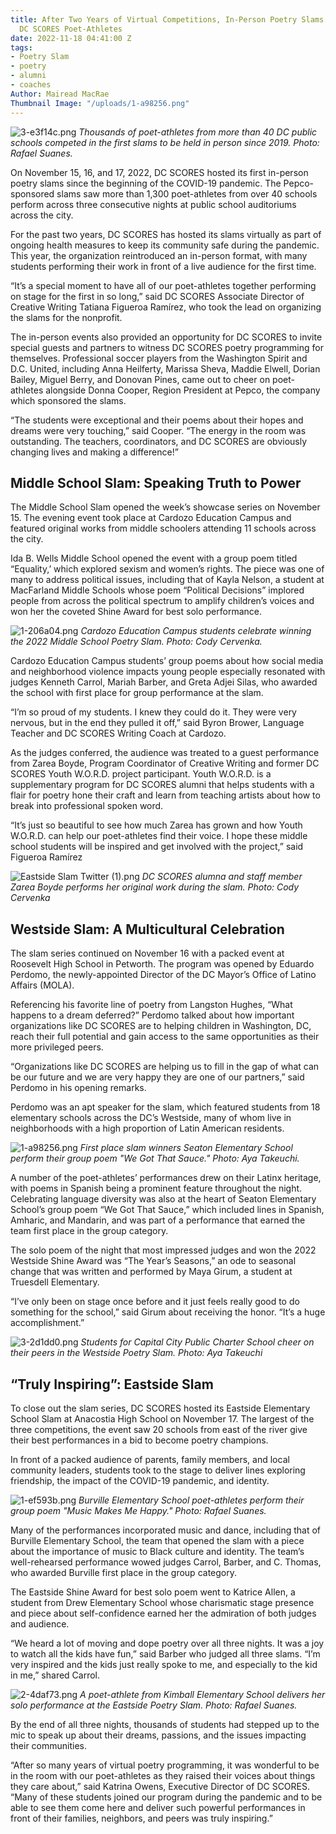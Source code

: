```yaml
---
title: After Two Years of Virtual Competitions, In-Person Poetry Slams Return For
  DC SCORES Poet-Athletes
date: 2022-11-18 04:41:00 Z
tags:
- Poetry Slam
- poetry
- alumni
- coaches
Author: Mairead MacRae
Thumbnail Image: "/uploads/1-a98256.png"
---
```


![3-e3f14c.png](/uploads/3-e3f14c.png)
*Thousands of poet-athletes from more than 40 DC public schools competed in the first slams to be held in person since 2019. Photo: Rafael Suanes.*











On November 15, 16, and 17, 2022, DC SCORES hosted its first in-person poetry slams since the beginning of the COVID-19 pandemic. The Pepco-sponsored slams saw more than 1,300 poet-athletes from over 40 schools perform across three consecutive nights at public school auditoriums across the city.

For the past two years, DC SCORES has hosted its slams virtually as part of ongoing health measures to keep its community safe during the pandemic. This year, the organization reintroduced an in-person format, with many students performing their work in front of a live audience for the first time.

“It’s a special moment to have all of our poet-athletes together performing on stage for the first in so long,” said DC SCORES Associate Director of Creative Writing Tatiana Figueroa Ramírez, who took the lead on organizing the slams for the nonprofit.

The in-person events also provided an opportunity for DC SCORES to invite special guests and partners to witness DC SCORES poetry programming for themselves. Professional soccer players from the Washington Spirit and D.C. United, including Anna Heilferty, Marissa Sheva, Maddie Elwell, Dorian Bailey, Miguel Berry, and Donovan Pines, came out to cheer on poet-athletes alongside Donna Cooper, Region President at Pepco, the company which sponsored the slams.

“The students were exceptional and their poems about their hopes and dreams were very touching,” said Cooper. “The energy in the room was outstanding. The teachers, coordinators, and DC SCORES are obviously changing lives and making a difference!”

## Middle School Slam: Speaking Truth to Power

The Middle School Slam opened the week’s showcase series on November 15. The evening event took place at Cardozo Education Campus and featured original works from middle schoolers attending 11 schools across the city.

Ida B. Wells Middle School opened the event with a group poem titled “Equality,’ which explored sexism and women’s rights. The piece was one of many to address political issues, including that of Kayla Nelson, a student at MacFarland Middle Schools whose poem “Political Decisions” implored people from across the political spectrum to amplify children’s voices and won her the coveted Shine Award for best solo performance.

![1-206a04.png](/uploads/1-206a04.png)
*Cardozo Education Campus students celebrate winning the 2022 Middle School Poetry Slam. Photo: Cody Cervenka.*

Cardozo Education Campus students’ group poems about how social media and neighborhood violence impacts young people especially resonated with judges Kenneth Carrol, Mariah Barber, and Greta Adjei Silas, who awarded the school with first place for group performance at the slam.

“I’m so proud of my students. I knew they could do it. They were very nervous, but in the end they pulled it off,” said Byron Brower, Language Teacher and DC SCORES Writing Coach at Cardozo.

As the judges conferred, the audience was treated to a guest performance from Zarea Boyde, Program Coordinator of Creative Writing and former DC SCORES Youth W.O.R.D. project participant. Youth W.O.R.D. is a supplementary program for DC SCORES alumni that helps students with a flair for poetry hone their craft and learn from teaching artists about how to break into professional spoken word.

“It’s just so beautiful to see how much Zarea has grown and how Youth W.O.R.D. can help our poet-athletes find their voice. I hope these middle school students will be inspired and get involved with the project,” said Figueroa Ramírez

![Eastside Slam Twitter (1).png](/uploads/Eastside%20Slam%20Twitter%20(1).png)
*DC SCORES alumna and staff member Zarea Boyde performs her original work during the slam. Photo: Cody Cervenka*

## Westside Slam: A Multicultural Celebration

The slam series continued on November 16 with a packed event at Roosevelt High School in Petworth. The program was opened by Eduardo Perdomo, the newly-appointed Director of the DC Mayor’s Office of Latino Affairs (MOLA).

Referencing his favorite line of poetry from Langston Hughes, “What happens to a dream deferred?” Perdomo talked about how important organizations like DC SCORES are to helping children in Washington, DC, reach their full potential and gain access to the same opportunities as their more privileged peers.

“Organizations like DC SCORES are helping us to fill in the gap of what can be our future and we are very happy they are one of our partners,” said Perdomo in his opening remarks.

Perdomo was an apt speaker for the slam, which featured students from 18 elementary schools across the DC’s Westside, many of whom live in neighborhoods with a high proportion of Latin American residents.

![1-a98256.png](/uploads/1-a98256.png)
*First place slam winners Seaton Elementary School perform their group poem "We Got That Sauce." Photo: Aya Takeuchi.*

A number of the poet-athletes’ performances drew on their Latinx heritage, with poems in Spanish being a prominent feature throughout the night. Celebrating language diversity was also at the heart of Seaton Elementary School’s group poem “We Got That Sauce,” which included lines in Spanish, Amharic, and Mandarin, and was part of a performance that earned the team first place in the group category.

The solo poem of the night that most impressed judges and won the 2022 Westside Shine Award was “The Year’s Seasons,” an ode to seasonal change that was written and performed by Maya Girum, a student at Truesdell Elementary.

“I’ve only been on stage once before and it just feels really good to do something for the school,” said Girum about receiving the honor. “It’s a huge accomplishment.”

![3-2d1dd0.png](/uploads/3-2d1dd0.png)
*Students for Capital City Public Charter School cheer on their peers in the Westside Poetry Slam. Photo: Aya Takeuchi*

## “Truly Inspiring”: Eastside Slam

To close out the slam series, DC SCORES hosted its Eastside Elementary School Slam at Anacostia High School on November 17. The largest of the three competitions, the event saw 20 schools from east of the river give their best performances in a bid to become poetry champions.

In front of a packed audience of parents, family members, and local community leaders, students took to the stage to deliver lines exploring friendship, the impact of the COVID-19 pandemic, and identity.

![1-ef593b.png](/uploads/1-ef593b.png)
*Burville Elementary School poet-athletes perform their group poem "Music Makes Me Happy." Photo: Rafael Suanes.*

Many of the performances incorporated music and dance, including that of Burville Elementary School, the team that opened the slam with a piece about the importance of music to Black culture and identity. The team’s well-rehearsed performance wowed judges Carrol, Barber, and C. Thomas, who awarded Burville first place in the group category.

The Eastside Shine Award for best solo poem went to Katrice Allen, a student from Drew Elementary School whose charismatic stage presence and piece about self-confidence earned her the admiration of both judges and audience.

“We heard a lot of moving and dope poetry over all three nights. It was a joy to watch all the kids have fun,” said Barber who judged all three slams. “I’m very inspired and the kids just really spoke to me, and especially to the kid in me,” shared Carrol.

![2-4daf73.png](/uploads/2-4daf73.png)
*A poet-athlete from Kimball Elementary School delivers her solo performance at the Eastside Poetry Slam. Photo: Rafael Suanes.*

By the end of all three nights, thousands of students had stepped up to the mic to speak up about their dreams, passions, and the issues impacting their communities.

“After so many years of virtual poetry programming, it was wonderful to be in the room with our poet-athletes as they raised their voices about things they care about,” said Katrina Owens, Executive Director of DC SCORES. “Many of these students joined our program during the pandemic and to be able to see them come here and deliver such powerful performances in front of their families, neighbors, and peers was truly inspiring.”